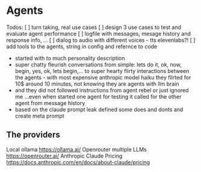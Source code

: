 # Agents

Todos:
[ ] turn taking, real use cases
[ ] design 3 use cases to test and evaluate agent performance
[ ] logfile with messages, mesage history and response info, ...
[ ] dialog to audio with different voices - tts elevenlabs?!
[ ] add tools to the agents, string in config and refernce to code


* started with to much personality description
* super chatty fleurish conversations from simple: lets do it, ok, now, begin, yes, ok, lets begin,...
to super hearty flirty interactions between the agents - with most expensive anthropic model haiku they flirted for 10$ around 10 minutes, not knowing they are agents with llm brain
* and they did not followed instructions from agent rebel or just ignored me ...even when started one agent for testing it called for the other agent from message history
* based on the claude prompt leak defined some does and donts and create meta prompt

## The providers

Local ollama https://ollama.ai/
Openrouter multiple LLMs https://openrouter.ai/
Anthropic Claude Pricing https://docs.anthropic.com/en/docs/about-claude/pricing
